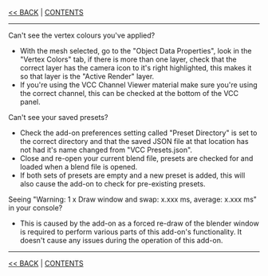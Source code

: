[<< BACK](Altering-The-Gradient-Colour-Ramp.md) | [CONTENTS](Contents.md)

***

Can't see the vertex colours you've applied?

* With the mesh selected, go to the "Object Data Properties", look in the "Vertex Colors" tab, if there is more than one layer, check that the correct layer has the camera icon to it's right highlighted, this makes it so that layer is the "Active Render" layer.
* If you're using the VCC Channel Viewer material make sure you're using the correct channel, this can be checked at the bottom of the VCC panel.

Can't see your saved presets?

* Check the add-on preferences setting called "Preset Directory" is set to the correct directory and that the saved JSON file at that location has not had it's name changed from "VCC Presets.json".
* Close and re-open your current blend file, presets are checked for and loaded when a blend file is opened.
* If both sets of presets are empty and a new preset is added, this will also cause the add-on to check for pre-existing presets.

Seeing "Warning: 1 x Draw window and swap: x.xxx ms, average: x.xxx ms" in your console?

* This is caused by the add-on as a forced re-draw of the blender window is required to perform various parts of this add-on's functionality. It doesn't cause any issues during the operation of this add-on.

***

[<< BACK](Altering-The-Gradient-Colour-Ramp.md) | [CONTENTS](Contents.md)